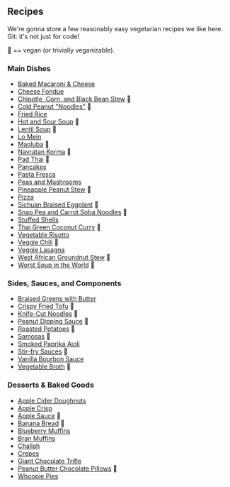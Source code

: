 ## Recipes

We're gonna store a few reasonably easy vegetarian recipes we like
here. Git: it's not just for code!

:seedling: == vegan (or trivially veganizable).

### Main Dishes

- [Baked Macaroni & Cheese](./recipes/mac-and-cheese.md)
- [Cheese Fondue](./recipes/cheese-fondue.md)
- [Chipotle, Corn, and Black Bean Stew](./recipes/chipotle-corn-and-black-bean-stew.md) :seedling:
- [Cold Peanut "Noodles"](./recipes/cold-peanut-noodles.md) :seedling:
- [Fried Rice](./recipes/fried-rice.md)
- [Hot and Sour Soup](./recipes/hot-and-sour-soup.md) :seedling:
- [Lentil Soup](./recipes/lentil-soup.md) :seedling:
- [Lo Mein](./recipes/lo-mein.md)
- [Maqluba](./recipes/maqluba.md) :seedling:
- [Navratan Korma](./recipes/navratan-korma.md) :seedling:
- [Pad Thai](./recipes/pad-thai.md) :seedling:
- [Pancakes](./recipes/pancakes.md)
- [Pasta Fresca](./recipes/pasta-fresca.md)
- [Peas and Mushrooms](./recipes/peas-and-mushrooms.md)
- [Pineapple Peanut Stew](./recipes/pineapple-peanut-stew.md) :seedling:
- [Pizza](./recipes/pizza.md)
- [Sichuan Braised Eggplant](./recipes/sichuan-braised-eggplant.md) :seedling:
- [Snap Pea and Carrot Soba Noodles](./recipes/snap-pea-and-carrot-soba-noodles.md) :seedling:
- [Stuffed Shells](./recipes/stuffed-shells.md)
- [Thai Green Coconut Curry](./recipes/thai-green-coconut-curry.md) :seedling:
- [Vegetable Risotto](./recipes/vegetable-risotto.md)
- [Veggie Chili](./recipes/veggie-chili.md) :seedling:
- [Veggie Lasagna](./recipes/lasagna.md)
- [West African Groundnut Stew](./recipes/west-african-groundnut-stew.md) :seedling:
- [Worst Soup in the World](./recipes/worst-soup-in-the-world.md) :seedling:

### Sides, Sauces, and Components

- [Braised Greens with Butter](./recipes/braised-greens-with-butter.md)
- [Crispy Fried Tofu](./recipes/crispy-fried-tofu.md) :seedling:
- [Knife-Cut Noodles](./recipes/knife-cut-noodles.md) :seedling:
- [Peanut Dipping Sauce](./recipes/peanut-sauce.md) :seedling:
- [Roasted Potatoes](./recipes/roasted-potatoes.md) :seedling:
- [Samosas](./recipes/samosas.md) :seedling:
- [Smoked Paprika Aioli](./recipes/smoked-paprika-aioli.md)
- [Stir-fry Sauces](./recipes/stir-fry-sauces.md) :seedling:
- [Vanilla Bourbon Sauce](./recipes/vanilla-bourbon-sauce.md)
- [Vegetable Broth](./recipes/vegetable-broth.md) :seedling:

### Desserts & Baked Goods

- [Apple Cider Doughnuts](./recipes/apple-cider-doughnuts.md)
- [Apple Crisp](./recipes/apple-crisp.md)
- [Apple Sauce](./recipes/apple-sauce.md) :seedling:
- [Banana Bread](./recipes/banana-bread.md) :seedling:
- [Blueberry Muffins](./recipes/blueberry-muffins.md)
- [Bran Muffins](./recipes/bran-muffins.md)
- [Challah](./recipes/challah.md)
- [Crepes](./recipes/crepes.md)
- [Giant Chocolate Trifle](./recipes/giant-chocolate-trifle.md)
- [Peanut Butter Chocolate Pillows](./recipes/peanut-butter-chocolate-pillows.md) :seedling:
- [Whoopie Pies](./recipes/whoopie-pies.md)

